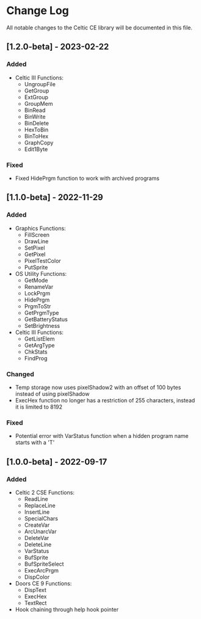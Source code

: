 # Change Log

All notable changes to the Celtic CE library will be documented in this file.

## [1.2.0-beta] - 2023-02-22

### Added

- Celtic III Functions:
    - UngroupFile
    - GetGroup
    - ExtGroup
    - GroupMem
    - BinRead
    - BinWrite
    - BinDelete
    - HexToBin
    - BinToHex
    - GraphCopy
    - Edit1Byte

### Fixed

- Fixed HidePrgm function to work with archived programs

## [1.1.0-beta] - 2022-11-29

### Added

- Graphics Functions:
    - FillScreen
    - DrawLine
    - SetPixel
    - GetPixel
    - PixelTestColor
    - PutSprite
- OS Utility Functions:
    - GetMode
    - RenameVar
    - LockPrgm
    - HidePrgm
    - PrgmToStr
    - GetPrgmType
    - GetBatteryStatus
    - SetBrightness
- Celtic III Functions:
    - GetListElem
    - GetArgType
    - ChkStats
    - FindProg

### Changed

- Temp storage now uses pixelShadow2 with an offset of 100 bytes instead of using pixelShadow
- ExecHex function no longer has a restriction of 255 characters, instead it is limited to 8192

### Fixed

- Potential error with VarStatus function when a hidden program name starts with a 'T'

## [1.0.0-beta] - 2022-09-17

### Added

- Celtic 2 CSE Functions:
    - ReadLine
    - ReplaceLine
    - InsertLine
    - SpecialChars
    - CreateVar
    - ArcUnarcVar
    - DeleteVar
    - DeleteLine
    - VarStatus
    - BufSprite
    - BufSpriteSelect
    - ExecArcPrgm
    - DispColor
- Doors CE 9 Functions:
    - DispText
    - ExecHex
    - TextRect
- Hook chaining through help hook pointer

